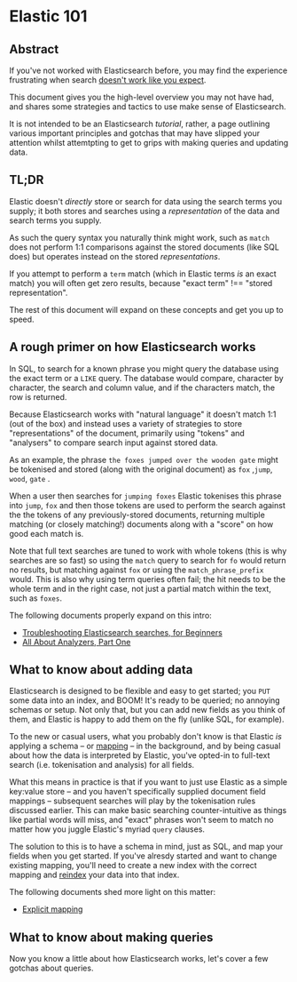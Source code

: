 # Elastic 101

## Abstract

If you've not worked with Elasticsearch before, you may find the experience frustrating when search [doesn't work like you expect](https://stackoverflow.com/questions/21933787/elasticsearch-not-returning-results-for-terms-query-against-string-property/22832975).

This document gives you the high-level overview you may not have had, and shares some strategies and tactics to use make sense of Elasticsearch.

It is not intended to be an Elasticsearch *tutorial*, rather, a page outlining various important principles and gotchas that may have slipped your attention whilst attemtpting to get to grips with making queries and updating data. 

## TL;DR

Elastic doesn't *directly* store or search for data using the search terms you supply; it both stores and searches using a *representation* of the data and search terms you supply.

As such the query syntax you naturally think might work, such as `match` does not perform 1:1 comparisons against the stored documents (like SQL does) but operates instead on the stored *representations*.

If you attempt to perform a `term` match (which in Elastic terms *is* an exact match) you will often get zero results, because "exact term" !== "stored representation".

The rest of this document will expand on these concepts and get you up to speed.

## A rough primer on how Elasticsearch works

In SQL, to search for a known phrase you might query the database using the exact term or a `LIKE` query. The database would compare, character by character, the search and column value, and if the characters match, the row is returned.

Because Elasticsearch works with "natural language" it doesn't match 1:1 (out of the box) and instead uses a variety of strategies to store "representations" of the document, primarily using "tokens" and "analysers" to compare search input against stored data.

As an example, the phrase `the foxes jumped over the wooden gate` might be tokenised and stored (along with the original document) as `fox` ,`jump`, `wood`, `gate` . 

When a user then searches for `jumping foxes` Elastic tokenises this phrase into `jump`, `fox` and then those tokens are used to perform the search against the the tokens of any previously-stored documents, returning multiple matching (or closely matching!) documents along with a "score" on how good each match is.

Note that full text searches are tuned to work with whole tokens (this is why searches are so fast) so using the `match` query to search for `fo` would return no results, but matching against `fox` or using the `match_phrase_prefix` would. This is also why using term queries often fail; the hit needs to be the whole term and in the right case, not just a partial match within the text, such as `foxes`.

The following documents properly expand on this intro:

- [Troubleshooting Elasticsearch searches, for Beginners](https://www.elastic.co/blog/found-beginner-troubleshooting)
- [All About Analyzers, Part One](https://www.elastic.co/blog/found-text-analysis-part-1)

## What to know about adding data

Elasticsearch is designed to be flexible and easy to get started; you `PUT` some data into an index, and BOOM! It's ready to be queried; no annoying schemas or setup. Not only that, but you can add new fields as you think of them, and Elastic is happy to add them on the fly (unlike SQL, for example).

To the new or casual users, what you probably don't know is that Elastic *is* applying a schema – or [mapping](https://www.elastic.co/guide/en/elasticsearch/reference/current/mapping.html) – in the background, and by being casual about how the data is interpreted by Elastic, you've opted-in to full-text search (i.e. tokenisation and analysis) for all fields.

What this means in practice is that if you want to just use Elastic as a simple key:value store – and you haven't specifically supplied document field mappings – subsequent searches will play by the tokenisation rules discussed earlier. This can make basic searching counter-intuitive as things like partial words will miss, and "exact" phrases won't seem to match no matter how you juggle Elastic's myriad `query` clauses.

The solution to this is to have a schema in mind, just as SQL, and map your fields when you get started. If you've alresdy started and want to change existing mapping, you'll need to create a new index with the correct mapping and [reindex](https://www.elastic.co/guide/en/elasticsearch/reference/current/docs-reindex.html) your data into that index.

The following documents shed more light on this matter:

- [Explicit mapping](https://www.elastic.co/guide/en/elasticsearch/reference/current/explicit-mapping.html)

## What to know about making queries

Now you know a little about how Elasticsearch works, let's cover a few gotchas about queries.

